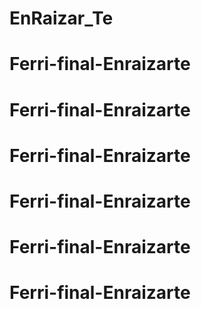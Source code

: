 # EnRaizar_Te
# Ferri-final-Enraizarte
# Ferri-final-Enraizarte
# Ferri-final-Enraizarte
# Ferri-final-Enraizarte
# Ferri-final-Enraizarte
# Ferri-final-Enraizarte
